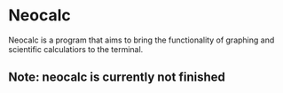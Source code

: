 # Neocalc
Neocalc is a program that aims to bring the functionality of graphing and scientific calculatiors to the terminal. 

## Note: neocalc is currently not finished
